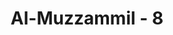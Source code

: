 ---
title: "Al-Muzzammil - 8"
no: 8
arabic_no: ٨
ayah: وَاذْكُرِ اسْمَ رَبِّكَ وَتَبَتَّلْ اِلَيْهِ تَبْتِيْلًاۗ
translation: "Dan sebutlah nama Tuhanmu, dan beribadahlah kepada-Nya dengan sepenuh hati."
tafsir: "Dalam ayat ini, Allah memerintahkan Nabi Muhammad supaya senantiasa mengingat-Nya, baik siang maupun malam, dengan bertasbih, bertahmid, bertakbir, salat, dan membaca Al-Qur'an. Dengan demikian, ia dapat melenyapkan dari hatinya segala sesuatu yang melalaikan perintah-perintah Allah."
---